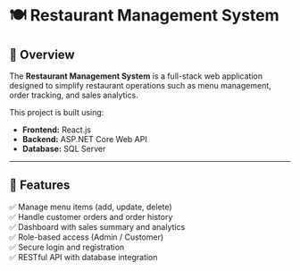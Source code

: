 # 🍽️ Restaurant Management System

## 🧠 Overview
The **Restaurant Management System** is a full-stack web application designed to simplify restaurant operations such as menu management, order tracking, and sales analytics.

This project is built using:
- **Frontend:** React.js  
- **Backend:** ASP.NET Core Web API  
- **Database:** SQL Server  

---

## 🚀 Features
✅ Manage menu items (add, update, delete)  
✅ Handle customer orders and order history  
✅ Dashboard with sales summary and analytics  
✅ Role-based access (Admin / Customer)  
✅ Secure login and registration  
✅ RESTful API with database integration  
